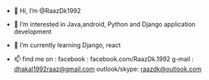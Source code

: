 - 👋 Hi, I’m @RaazDk1992
- 👀 I’m interested in Java,android, Python and Django application development
- 🌱 I’m currently learning Django, react

- 📫 find me on :
facebook : facebook.com/RaazDk.1992
g-mail : dhakal1992raaz@gmail.com
outlook/skype: raazdk@outlook.com

<!---
RaazDk1992/RaazDk1992 is a ✨ special ✨ repository because its `README.md` (this file) appears on your GitHub profile.
You can click the Preview link to take a look at your changes.
--->
